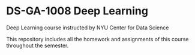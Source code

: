 # DS-GA-1008 Deep Learning
Deep Learning course instructed by NYU Center for Data Science

This repository includes all the homework and assignments of this course throughout the semester.
